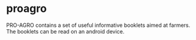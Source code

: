 proagro
=======

PRO-AGRO contains a set of useful informative booklets aimed at farmers. The booklets can be read on an android device.
